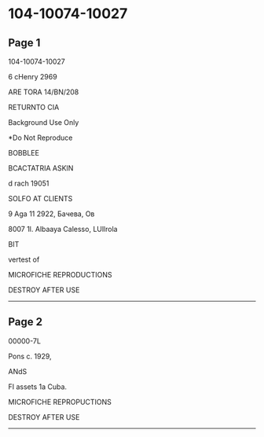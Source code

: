 # 104-10074-10027

## Page 1

104-10074-10027

6 cHenry 2969

ARE TORA 14/BN/208

RETURNTO CIA

Background Use Only

*Do Not Reproduce

BOBBLEE

BCACTATRIA ASKIN

d rach 19051

SOLFO AT CLIENTS

9 Aga 11 2922, Бачева, Ов

8007 1l. Albaaya Calesso, LUllrola

BIT

vertest of

MICROFICHE REPRODUCTIONS

DESTROY AFTER USE

---

## Page 2

00000-7L

Pons c. 1929,

ANdS

FI assets 1a Cuba.

MICROFICHE REPROPUCTIONS

DESTROY AFTER USE

---


